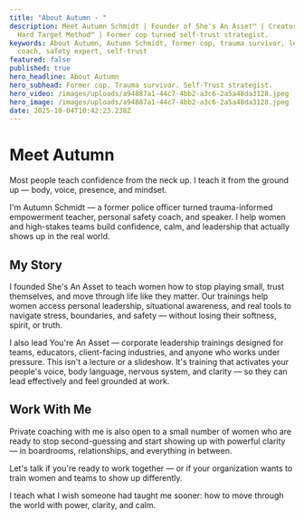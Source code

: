 ```yaml
---
title: "About Autumn - "
description: Meet Autumn Schmidt | Founder of She's An Asset™ | Creator of The
  Hard Target Method™ | Former cop turned self-trust strategist.
keywords: About Autumn, Autumn Schmidt, former cop, trauma survivor, leadership
  coach, safety expert, self-trust
featured: false
published: true
hero_headline: About Autumn
hero_subhead: Former cop. Trauma survivor. Self-Trust strategist.
hero_video: /images/uploads/a94887a1-44c7-4bb2-a3c6-2a5a48da3128.jpeg
hero_image: /images/uploads/a94887a1-44c7-4bb2-a3c6-2a5a48da3128.jpeg
date: 2025-10-04T10:42:23.238Z
---
```

# Meet Autumn

Most people teach confidence from the neck up.
I teach it from the ground up — body, voice, presence, and mindset.

I'm Autumn Schmidt — a former police officer turned trauma-informed empowerment teacher, personal safety coach, and speaker. I help women and high-stakes teams build confidence, calm, and leadership that actually shows up in the real world.

## My Story

I founded She's An Asset to teach women how to stop playing small, trust themselves, and move through life like they matter. Our trainings help women access personal leadership, situational awareness, and real tools to navigate stress, boundaries, and safety — without losing their softness, spirit, or truth.

I also lead You're An Asset — corporate leadership trainings designed for teams, educators, client-facing industries, and anyone who works under pressure. This isn't a lecture or a slideshow. It's training that activates your people's voice, body language, nervous system, and clarity — so they can lead effectively and feel grounded at work.

## Work With Me

Private coaching with me is also open to a small number of women who are ready to stop second-guessing and start showing up with powerful clarity — in boardrooms, relationships, and everything in between.

Let's talk if you're ready to work together — or if your organization wants to train women and teams to show up differently.

I teach what I wish someone had taught me sooner: how to move through the world with power, clarity, and calm.